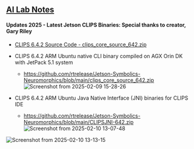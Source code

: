 ## <u>AI Lab Notes</u>

#### Updates 2025 - Latest Jetson CLIPS Binaries: Special thanks to creator, Gary Riley

- [CLIPS 6.4.2 Source Code - clips_core_source_642.zip](https://sourceforge.net/projects/clipsrules/files/CLIPS/6.4.2/clips_core_source_642.zip/download)

 - CLIPS 6.4.2 ARM Ubuntu native CLI binary compiled on AGX Orin DK with JetPack 5.1 system
 
   - https://github.com/rtrelease/Jetson-Symbolics-Neuromorphics/blob/main/clips_core_source_642.zip 
![Screenshot from 2025-02-09 15-28-26](https://github.com/user-attachments/assets/3af29976-7259-498d-a7de-2fc81150e119)

 - CLIPS 6.4.2 ARM Ubuntu Java Native Interface (JNI) binaries for CLIPS IDE
    - https://github.com/rtrelease/Jetson-Symbolics-Neuromorphics/blob/main/CLIPSJNI-642.zip
  ![Screenshot from 2025-02-10 13-07-48](https://github.com/user-attachments/assets/deb3eb30-96bb-4769-8c22-db2d3e9cccee)

![Screenshot from 2025-02-10 13-13-15](https://github.com/user-attachments/assets/9b2355d4-efee-439d-b2e5-d03f35f5bffe)
